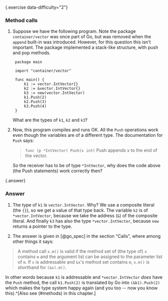 {.exercise data-difficulty="2"}
### Method calls
1. Suppose we have the following
program. Note the package `container/vector` was once part
of Go, but was removed when the `append` built-in was introduced.
However, for this question this isn't important. The package implemented
a stack-like structure, with push and pop methods.

        package main

        import "container/vector"

        func main() {
            k1 := vector.IntVector{}
            k2 := &vector.IntVector{}
            k3 := new(vector.IntVector)
            k1.Push(2)
            k2.Push(3)
            k3.Push(4)
        }

    What are the types of `k1`, `k2` and `k3`?

2. Now, this program compiles and runs OK. All the `Push`
operations work even though the variables are of a different type. The
documentation for `Push` says:

    > `func (p *IntVector) Push(x int)`
    > Push appends x to the end of the vector.

    So the receiver has to be of type `*IntVector`, why does the code
    above (the Push statements) work correctly then?


{.answer}
### Answer
1. The type of `k1` is `vector.IntVector`. Why? We use
a composite literal (the `{}`), so we get a value of that type
back. The variable `k2` is of `*vector.IntVector`, because we
take the address (`&`) of the composite literal. And finally
`k3` has also the type `*vector.IntVector`, because `new`
returns a pointer to the type.

2. The answer is given in [@go_spec] in the section "Calls",
where among other things it says:

> A method call `x.m()` is valid if the method set of (the type of)
> `x`
> contains `m` and the argument list can be assigned to the parameter list
> of `m`. If `x` is addressable and `&x`'s method set
> contains `m`, `x.m()` is shorthand for `(&x).m()`.

In other words because `k1` is addressable and
`*vector.IntVector` *does* have the `Push` method, the
call `k1.Push(2)` is translated by Go into
`(&k1).Push(2)` which makes the type system happy again (and
you too -- now you know this).^[Also see (#methods) in this chapter.]
